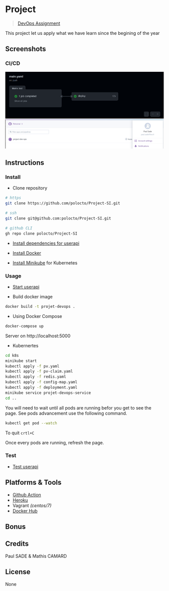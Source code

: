# Project
>[DevOps Assignment](https://github.com/adaltas/ece-devops-2021-fall/blob/master/PROJECT.md)

This project let us apply what we have learn since the begining of the year

## Screenshots
### CI/CD
![Github Action](./img/githubAction.png)
![Heroku Integration](./img/heroku.png)


## Instructions
### Install
- Clone repository
```sh
# https
git clone https://github.com/polocto/Project-SI.git
```
```sh
# ssh
git clone git@github.com:polocto/Project-SI.git
```
```sh
# github CLI
gh repo clone polocto/Project-SI
```
- [Install dependencies for userapi](./userapi/README.md#installation)

- [Install Docker](https://www.docker.com/get-started)

- [Install Minikube](https://minikube.sigs.k8s.io/docs/start/) for Kubernetes


### Usage
- [Start userapi](./userapi/README.md#usage)

- Build docker image

```sh
docker build -t projet-devops .
```

- Using Docker Compose

```sh
docker-compose up
```
Server on http://localhost:5000

- Kubernertes

```sh
cd k8s
minikube start
kubectl apply -f pv.yaml
kubectl apply -f pv-claim.yaml
kubectl apply -f redis.yaml
kubectl apply -f config-map.yaml
kubectl apply -f deployment.yaml
minikube service projet-devops-service
cd ..
```

You will need to wait until all pods are running befor you get to see the page.
See pods advancement use the following command.

```sh
kubectl get pod --watch
```

To quit `crtl+C`

Once every pods are running, refresh the page.


### Test
- [Test userapi](./userapi/README.md#testing)

## Platforms & Tools
- [Github Action](https://github.com/polocto/Project-SI/actions)
- [Heroku](https://dashboard.heroku.com/apps)
- Vagrant *(centos/7)*
- [Docker Hub](https://hub.docker.com)

## Bonus

## Credits
Paul SADE & Mathis CAMARD

## License
None
